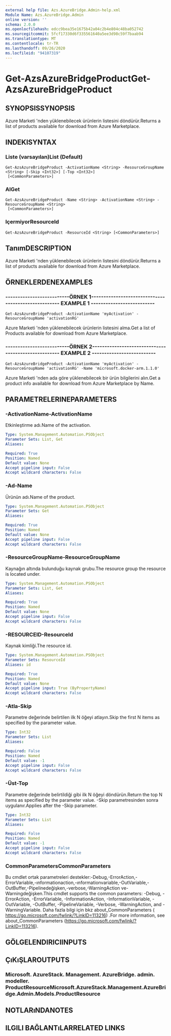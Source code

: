 ```yaml
---
external help file: Azs.AzureBridge.Admin-help.xml
Module Name: Azs.AzureBridge.Admin
online version: ''
schema: 2.0.0
ms.openlocfilehash: edcc9bea35e1675b42a04c2b4e804c48ba052742
ms.sourcegitcommit: 5fcf17330d6f335561640a5ee3d98c59f7baab94
ms.translationtype: MT
ms.contentlocale: tr-TR
ms.lasthandoff: 09/26/2020
ms.locfileid: "94107319"
---
```

# <span data-ttu-id="f455e-101">Get-AzsAzureBridgeProduct</span><span class="sxs-lookup"><span data-stu-id="f455e-101">Get-AzsAzureBridgeProduct</span></span>

## <span data-ttu-id="f455e-102">SYNOPSIS</span><span class="sxs-lookup"><span data-stu-id="f455e-102">SYNOPSIS</span></span>
<span data-ttu-id="f455e-103">Azure Marketi 'nden yüklenebilecek ürünlerin listesini döndürür.</span><span class="sxs-lookup"><span data-stu-id="f455e-103">Returns a list of products available for download from Azure Marketplace.</span></span>

## <span data-ttu-id="f455e-104">INDEKI</span><span class="sxs-lookup"><span data-stu-id="f455e-104">SYNTAX</span></span>

### <span data-ttu-id="f455e-105">Liste (varsayılan)</span><span class="sxs-lookup"><span data-stu-id="f455e-105">List (Default)</span></span>
```
Get-AzsAzureBridgeProduct -ActivationName <String> -ResourceGroupName <String> [-Skip <Int32>] [-Top <Int32>]
 [<CommonParameters>]
```

### <span data-ttu-id="f455e-106">Al</span><span class="sxs-lookup"><span data-stu-id="f455e-106">Get</span></span>
```
Get-AzsAzureBridgeProduct -Name <String> -ActivationName <String> -ResourceGroupName <String>
 [<CommonParameters>]
```

### <span data-ttu-id="f455e-107">Içermiyor</span><span class="sxs-lookup"><span data-stu-id="f455e-107">ResourceId</span></span>
```
Get-AzsAzureBridgeProduct -ResourceId <String> [<CommonParameters>]
```

## <span data-ttu-id="f455e-108">Tanım</span><span class="sxs-lookup"><span data-stu-id="f455e-108">DESCRIPTION</span></span>
<span data-ttu-id="f455e-109">Azure Marketi 'nden yüklenebilecek ürünlerin listesini döndürür.</span><span class="sxs-lookup"><span data-stu-id="f455e-109">Returns a list of products available for download from Azure Marketplace.</span></span>

## <span data-ttu-id="f455e-110">ÖRNEKLERDEN</span><span class="sxs-lookup"><span data-stu-id="f455e-110">EXAMPLES</span></span>

### <span data-ttu-id="f455e-111">--------------------------ÖRNEK 1--------------------------</span><span class="sxs-lookup"><span data-stu-id="f455e-111">-------------------------- EXAMPLE 1 --------------------------</span></span>
```
Get-AzsAzureBridgeProduct -ActivationName 'myActivation' -ResourceGroupName 'activationRG'
```

<span data-ttu-id="f455e-112">Azure Marketi 'nden yüklenebilecek ürünlerin listesini alma.</span><span class="sxs-lookup"><span data-stu-id="f455e-112">Get a list of Products available for download from Azure Marketplace.</span></span>

### <span data-ttu-id="f455e-113">--------------------------ÖRNEK 2--------------------------</span><span class="sxs-lookup"><span data-stu-id="f455e-113">-------------------------- EXAMPLE 2 --------------------------</span></span>
```
Get-AzsAzureBridgeProduct -ActivationName 'myActivation' -ResourceGroupName 'activationRG' -Name 'microsoft.docker-arm.1.1.0'
```

<span data-ttu-id="f455e-114">Azure Marketi 'nden ada göre yüklenebilecek bir ürün bilgilerini alın.</span><span class="sxs-lookup"><span data-stu-id="f455e-114">Get a product info available for download from Azure Marketplace by Name.</span></span>

## <span data-ttu-id="f455e-115">PARAMETRELERINE</span><span class="sxs-lookup"><span data-stu-id="f455e-115">PARAMETERS</span></span>

### <span data-ttu-id="f455e-116">-ActivationName</span><span class="sxs-lookup"><span data-stu-id="f455e-116">-ActivationName</span></span>
<span data-ttu-id="f455e-117">Etkinleştirme adı.</span><span class="sxs-lookup"><span data-stu-id="f455e-117">Name of the activation.</span></span>

```yaml
Type: System.Management.Automation.PSObject
Parameter Sets: List, Get
Aliases: 

Required: True
Position: Named
Default value: None
Accept pipeline input: False
Accept wildcard characters: False
```

### <span data-ttu-id="f455e-118">-Ad</span><span class="sxs-lookup"><span data-stu-id="f455e-118">-Name</span></span>
<span data-ttu-id="f455e-119">Ürünün adı.</span><span class="sxs-lookup"><span data-stu-id="f455e-119">Name of the product.</span></span>

```yaml
Type: System.Management.Automation.PSObject
Parameter Sets: Get
Aliases: 

Required: True
Position: Named
Default value: None
Accept pipeline input: False
Accept wildcard characters: False
```

### <span data-ttu-id="f455e-120">-ResourceGroupName</span><span class="sxs-lookup"><span data-stu-id="f455e-120">-ResourceGroupName</span></span>
<span data-ttu-id="f455e-121">Kaynağın altında bulunduğu kaynak grubu.</span><span class="sxs-lookup"><span data-stu-id="f455e-121">The resource group the resource is located under.</span></span>

```yaml
Type: System.Management.Automation.PSObject
Parameter Sets: List, Get
Aliases: 

Required: True
Position: Named
Default value: None
Accept pipeline input: False
Accept wildcard characters: False
```

### <span data-ttu-id="f455e-122">-RESOURCEID</span><span class="sxs-lookup"><span data-stu-id="f455e-122">-ResourceId</span></span>
<span data-ttu-id="f455e-123">Kaynak kimliği.</span><span class="sxs-lookup"><span data-stu-id="f455e-123">The resource id.</span></span>

```yaml
Type: System.Management.Automation.PSObject
Parameter Sets: ResourceId
Aliases: id

Required: True
Position: Named
Default value: None
Accept pipeline input: True (ByPropertyName)
Accept wildcard characters: False
```

### <span data-ttu-id="f455e-124">-Atla</span><span class="sxs-lookup"><span data-stu-id="f455e-124">-Skip</span></span>
<span data-ttu-id="f455e-125">Parametre değerinde belirtilen ilk N öğeyi atlayın.</span><span class="sxs-lookup"><span data-stu-id="f455e-125">Skip the first N items as specified by the parameter value.</span></span>

```yaml
Type: Int32
Parameter Sets: List
Aliases: 

Required: False
Position: Named
Default value: -1
Accept pipeline input: False
Accept wildcard characters: False
```

### <span data-ttu-id="f455e-126">-Üst</span><span class="sxs-lookup"><span data-stu-id="f455e-126">-Top</span></span>
<span data-ttu-id="f455e-127">Parametre değerinde belirtildiği gibi ilk N öğeyi döndürün.</span><span class="sxs-lookup"><span data-stu-id="f455e-127">Return the top N items as specified by the parameter value.</span></span>
<span data-ttu-id="f455e-128">-Skip parametresinden sonra uygulanır.</span><span class="sxs-lookup"><span data-stu-id="f455e-128">Applies after the -Skip parameter.</span></span>

```yaml
Type: Int32
Parameter Sets: List
Aliases: 

Required: False
Position: Named
Default value: -1
Accept pipeline input: False
Accept wildcard characters: False
```

### <span data-ttu-id="f455e-129">CommonParameters</span><span class="sxs-lookup"><span data-stu-id="f455e-129">CommonParameters</span></span>
<span data-ttu-id="f455e-130">Bu cmdlet ortak parametreleri destekler:-Debug,-ErrorAction,-ErrorVariable,-ınformationaction,-ınformationvariable,-OutVariable,-OutBuffer,-Pipelinedeğişken,-verbose,-WarningAction ve-Warningdeğişken.</span><span class="sxs-lookup"><span data-stu-id="f455e-130">This cmdlet supports the common parameters: -Debug, -ErrorAction, -ErrorVariable, -InformationAction, -InformationVariable, -OutVariable, -OutBuffer, -PipelineVariable, -Verbose, -WarningAction, and -WarningVariable.</span></span> <span data-ttu-id="f455e-131">Daha fazla bilgi için bkz about_CommonParameters ( https://go.microsoft.com/fwlink/?LinkID=113216) .</span><span class="sxs-lookup"><span data-stu-id="f455e-131">For more information, see about_CommonParameters (https://go.microsoft.com/fwlink/?LinkID=113216).</span></span>

## <span data-ttu-id="f455e-132">GÖLGELENDIRICI</span><span class="sxs-lookup"><span data-stu-id="f455e-132">INPUTS</span></span>

## <span data-ttu-id="f455e-133">ÇıKıŞLAR</span><span class="sxs-lookup"><span data-stu-id="f455e-133">OUTPUTS</span></span>

### <span data-ttu-id="f455e-134">Microsoft. AzureStack. Management. AzureBridge. admin. modeller. ProductResource</span><span class="sxs-lookup"><span data-stu-id="f455e-134">Microsoft.AzureStack.Management.AzureBridge.Admin.Models.ProductResource</span></span>

## <span data-ttu-id="f455e-135">NOTLARıNDA</span><span class="sxs-lookup"><span data-stu-id="f455e-135">NOTES</span></span>

## <span data-ttu-id="f455e-136">ILGILI BAĞLANTıLAR</span><span class="sxs-lookup"><span data-stu-id="f455e-136">RELATED LINKS</span></span>


